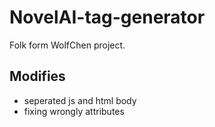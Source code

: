# NovelAI-tag-generator

Folk form WolfChen project.

## Modifies

* seperated js and html body
* fixing wrongly attributes
